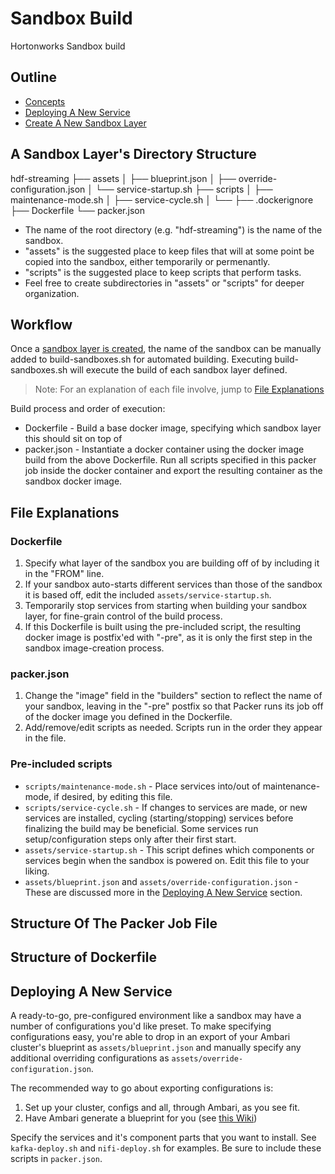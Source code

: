 # Sandbox Build

Hortonworks Sandbox build


## Outline

-   [Concepts](#concepts)
-   [Deploying A New Service](#deploying-a-new-service)
-   [Create A New Sandbox Layer](#create-a-new-sandbox-layer)

## A Sandbox Layer's Directory Structure

hdf-streaming
├── assets
│   ├── blueprint.json
│   ├── override-configuration.json
│   └── service-startup.sh
├── scripts
│   ├── maintenance-mode.sh
│   ├── service-cycle.sh
│   └──
├── .dockerignore
├── Dockerfile
└── packer.json

-   The name of the root directory (e.g. "hdf-streaming") is the name of the sandbox.
-   "assets" is the suggested place to keep files that will at some point be copied into the sandbox, either temporarily or permenantly.
-   "scripts" is the suggested place to keep scripts that perform tasks.
-   Feel free to create subdirectories in "assets" or "scripts" for deeper organization.

## Workflow

Once a [sandbox layer is created](#create-a-new-sandbox-layer), the name of the sandbox can be manually added to build-sandboxes.sh for automated building.  Executing build-sandboxes.sh will execute the build of each sandbox layer defined.

>  Note: For an explanation of each file involve, jump to [File Explanations](#file-explanations)

Build process and order of execution:
-   Dockerfile - Build a base docker image, specifying which sandbox layer this should sit on top of
-   packer.json - Instantiate a docker container using the docker image build from the above Dockerfile.  Run all scripts specified in this packer job inside the docker container and export the resulting container as the sandbox docker image.

## File Explanations

### Dockerfile

1.  Specify what layer of the sandbox you are building off of by including it in the "FROM" line.
2.  If your sandbox auto-starts different services than those of the sandbox it is based off, edit the included `assets/service-startup.sh`.
3.  Temporarily stop services from starting when building your sandbox layer, for fine-grain control of the build process.
4.  If this Dockerfile is built using the pre-included script, the resulting docker image is postfix'ed with "-pre", as it is only the first step in the sandbox image-creation process.

### packer.json

1.  Change the "image" field in the "builders" section to reflect the name of your sandbox, leaving in the "-pre" postfix so that Packer runs its job off of the docker image you defined in the Dockerfile.
2.  Add/remove/edit scripts as needed.  Scripts run in the order they appear in the file.

### Pre-included scripts

-   `scripts/maintenance-mode.sh` - Place services into/out of maintenance-mode, if desired, by editing this file.
-   `scripts/service-cycle.sh` - If changes to services are made, or new services are installed, cycling (starting/stopping) services before finalizing the build may be beneficial.  Some services run setup/configuration steps only after their first start.
-   `assets/service-startup.sh` - This script defines which components or services begin when the sandbox is powered on.  Edit this file to your liking.
-   `assets/blueprint.json` and `assets/override-configuration.json` - These are discussed more in the [Deploying A New Service](#deploying-a-new-service) section.

## Structure Of The Packer Job File


## Structure of Dockerfile


## Deploying A New Service

A ready-to-go, pre-configured environment like a sandbox may have a number of configurations you'd like preset.  To make specifying configurations easy, you're able to drop in an export of your Ambari cluster's blueprint as `assets/blueprint.json` and manually specify any additional overriding configurations as `assets/override-configuration.json`.

The recommended way to go about exporting configurations is:
1.  Set up your cluster, configs and all, through Ambari, as you see fit.
2.  Have Ambari generate a blueprint for you (see [this Wiki](https://cwiki.apache.org/confluence/display/AMBARI/Blueprints#Blueprints-Step1:CreateBlueprint))

Specify the services and it's component parts that you want to install.  See `kafka-deploy.sh` and `nifi-deploy.sh` for examples.  Be sure to include these scripts in `packer.json`.

